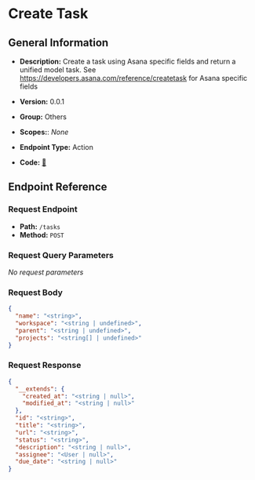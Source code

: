 # Create Task

## General Information

- **Description:** Create a task using Asana specific fields and return a unified model task. See https://developers.asana.com/reference/createtask for Asana specific fields

- **Version:** 0.0.1
- **Group:** Others
- **Scopes:**: _None_
- **Endpoint Type:** Action
- **Code:** [🔗](https://github.com/NangoHQ/integration-templates/tree/main/integrations/asana/actions/create-task.ts)

## Endpoint Reference

### Request Endpoint

- **Path:** `/tasks`
- **Method:** `POST`

### Request Query Parameters

_No request parameters_

### Request Body

```json
{
  "name": "<string>",
  "workspace": "<string | undefined>",
  "parent": "<string | undefined>",
  "projects": "<string[] | undefined>"
}
```

### Request Response

```json
{
  "__extends": {
    "created_at": "<string | null>",
    "modified_at": "<string | null>"
  },
  "id": "<string>",
  "title": "<string>",
  "url": "<string>",
  "status": "<string>",
  "description": "<string | null>",
  "assignee": "<User | null>",
  "due_date": "<string | null>"
}
```
